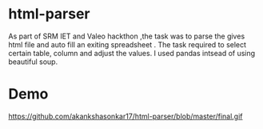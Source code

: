 # html-parser
As part of SRM IET and Valeo hackthon ,the task was to parse the gives html file and auto fill an exiting spreadsheet . The task required to select certain table, column and adjust the values.
I used pandas intsead of using beautiful soup.

# Demo
https://github.com/akankshasonkar17/html-parser/blob/master/final.gif

